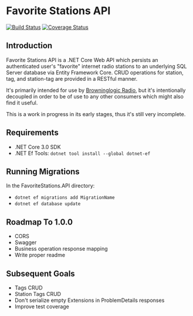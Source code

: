 # Favorite Stations API
[![Build Status](https://toxicbard.visualstudio.com/Browninglogic%20Radio/_apis/build/status/Favorite%20Stations%20API?branchName=master)](https://toxicbard.visualstudio.com/Browninglogic%20Radio/_build/latest?definitionId=3&branchName=master)
[![Coverage Status](https://coveralls.io/repos/github/pfbrowning/favorite-stations-api/badge.svg?branch=master)](https://coveralls.io/github/pfbrowning/favorite-stations-api?branch=master)

## Introduction
Favorite Stations API is a .NET Core Web API which persists an authenticated user's "favorite" internet radio stations to an underlying SQL Server database via Entity Framework Core.  CRUD operations for station, tag, and station-tag are provided in a RESTful manner.

It's primarily intended for use by [Browninglogic Radio](https://github.com/pfbrowning/ng-radio), but it's intentionally decoupled in order to be of use to any other consumers which might also find it useful.

This is a work in progress in its early stages, thus it's still very incomplete.

## Requirements
* .NET Core 3.0 SDK
* .NET Ef Tools: `dotnet tool install --global dotnet-ef`

## Running Migrations
In the FavoriteStations.API directory:
* `dotnet ef migrations add MigrationName`
* `dotnet ef database update`

## Roadmap To 1.0.0
* CORS
* Swagger
* Business operation response mapping
* Write proper readme

## Subsequent Goals
* Tags CRUD
* Station Tags CRUD
* Don't serialize empty Extensions in ProblemDetails responses
* Improve test coverage